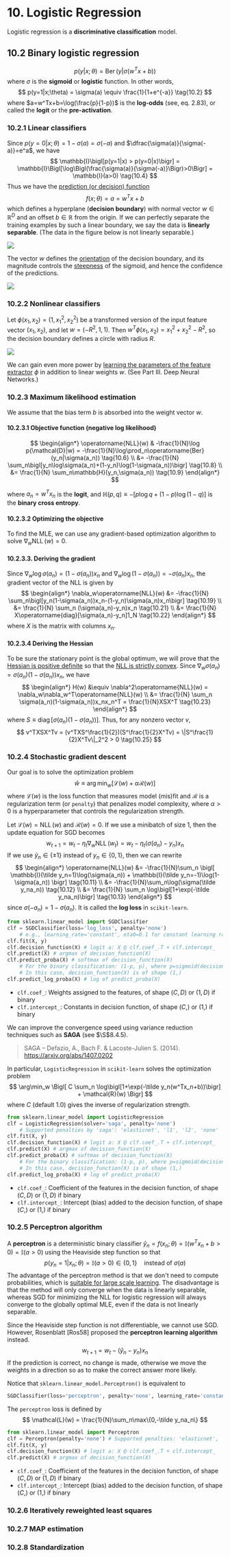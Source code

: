 # 10. Logistic Regression

Logistic regression is a **discriminative classification** model.




## 10.2 Binary logistic regression

$$
p(y|x;\theta) = \operatorname{Ber}(y|\sigma(w^Tx+b)) \tag{10.1}
$$
where $\sigma$ is the **sigmoid** or **logistic** function. In other words,
$$
p(y=1|x;\theta) = \sigma(a) \equiv \frac{1}{1+e^{-a}} \tag{10.2}
$$
where $a=w^Tx+b=\log(\frac{p}{1-p})$ is the **log-odds** (see, eq. 2.83), or called the **logit** or the **pre-activation**.



### 10.2.1 Linear classifiers

Since $p(y=0|x;\theta)=1-\sigma(a)=\sigma(-a)$ and $\dfrac{\sigma(a)}{\sigma(-a)}=e^a$, we have
$$
\mathbb{I}\bigl[p(y=1|x) > p(y=0|x)\bigr] = \mathbb{I}\Bigl[\log\Bigl(\frac{\sigma(a)}{\sigma(-a)}\Bigr)>0\Bigr] = \mathbb{I}(a>0) \tag{10.4}
$$
Thus we have the <u>prediction (or decision) function</u>
$$
f(x;\theta) = a = w^Tx + b \tag{10.5}
$$
which defines a hyperplane (**decision boundary**) with normal vector $w\in\mathbb{R}^D$ and an offset $b\in\mathbb{R}$ from the origin. If we can perfectly separate the training examples by such a linear boundary, we say the data is **linearly separable**. (The data in the figure below is not linearly separable.)

![](figure_10.1_b.png)

The vector $w$ defines the <u>orientation</u> of the decision boundary, and its magnitude controls the <u>steepness</u> of the sigmoid, and hence the confidence of the predictions.

![](steepness_of_sigmoid.png)



### 10.2.2 Nonlinear classifiers

Let $\phi(x_1,x_2)=(1,x_1^2,x_2^2)$ be a transformed version of the input feature vector $(x_1,x_2)$, and let $w=(-R^2,1,1)$. Then $w^T\phi(x_1,x_2)=x_1^2+x_2^2-R^2$, so the decision boundary defines a circle with radius $R$.

![](https://raw.githubusercontent.com/probml/pml-book/main/book1-figures/Figure_10.3.png)

We can gain even more power by <u>learning the parameters of the feature extractor</u> $\phi$ in addition to linear weights $w$. (See Part III. Deep Neural Networks.)



### 10.2.3 Maximum likelihood estimation

We assume that the bias term $b$ is absorbed into the weight vector $w$.

#### 10.2.3.1 Objective function (negative log likelihood)

$$
\begin{align*}
\operatorname{NLL}(w) & -\frac{1}{N}\log p(\mathcal{D}|w) = -\frac{1}{N}\log\prod_n\operatorname{Ber}(y_n|\sigma(a_n)) \tag{10.6} \\
&= -\frac{1}{N} \sum_n\bigl[y_n\log\sigma(a_n)+(1-y_n)\log(1-\sigma(a_n))\bigr] \tag{10.8} \\
&= \frac{1}{N} \sum_n\mathbb{H}(y_n,\sigma(a_n)) \tag{10.9}
\end{align*}
$$

where $a_n=w^Tx_n$ is the **logit**, and $\mathbb{H}(p,q)\equiv -[p\log q+(1-p)\log(1-q)]$ is the **binary cross entropy**.



#### 10.2.3.2 Optimizing the objective

To find the MLE, we can use any gradient-based optimization algorithm to solve $\nabla_w\operatorname{NLL}(w)=0$.



#### 10.2.3.3. Deriving the gradient

Since $\nabla_w\log\sigma(a_n)=(1-\sigma(a_n))x_n$ and $\nabla_w\log(1-\sigma(a_n))=-\sigma(a_n)x_n$, the gradient vector of the NLL is given by
$$
\begin{align*}
\nabla_w\operatorname{NLL}(w) &= -\frac{1}{N} \sum_n\bigl[y_n(1-\sigma(a_n))x_n-(1-y_n)\sigma(a_n)x_n\bigr] \tag{10.19} \\
&= \frac{1}{N} \sum_n (\sigma(a_n)-y_n)x_n \tag{10.21} \\
&= \frac{1}{N} X\operatorname{diag}[\sigma(a_n)-y_n]1_N \tag{10.22}
\end{align*}
$$
where $X$ is the matrix with columns $x_n$.



#### 10.2.3.4 Deriving the Hessian

To be sure the stationary point is the global optimum, we will prove that the <u>Hessian is positive definite</u> so that the <u>NLL is strictly convex</u>. Since $\nabla_w\sigma(a_n)=\sigma(a_n)(1-\sigma(a_n))x_n$, we have
$$
\begin{align*}
H(w) &\equiv \nabla^2\operatorname{NLL}(w) = \nabla_w\nabla_w^T\operatorname{NLL}(w) \\
&= \frac{1}{N} \sum_n \sigma(a_n)(1-\sigma(a_n))x_nx_n^T = \frac{1}{N}XSX^T \tag{10.23}
\end{align*}
$$
where $S\equiv\operatorname{diag}[\sigma(a_n)(1-\sigma(a_n))]$. Thus, for any nonzero vector $v$,
$$
v^TXSX^Tv = (v^TXS^\frac{1}{2})(S^\frac{1}{2}X^Tv) = \|S^\frac{1}{2}X^Tv\|_2^2 > 0 \tag{10.25}
$$



### 10.2.4 Stochastic gradient descent

Our goal is to solve the optimization problem
$$
\hat w\equiv\arg\min_w \bigl[\mathcal{L}(w) + \alpha \mathcal{R}(w)\bigr]
$$
where $\mathcal{L}(w)$ is the loss function that measures model (mis)fit and $\mathcal{R}$ is a regularization term (or `penalty`) that penalizes model complexity, where $\alpha>0$ is a hyperparameter that controls the regularization strength.

Let $\mathcal{L}(w)=\operatorname{NLL}(w)$ and $\mathcal{R}(w)=0$. If we use a minibatch of size 1, then the update equation for SGD becomes
$$
w_{t+1} = w_t - \eta_t\nabla_w\operatorname{NLL}(w_t) = w_t-\eta_t(\sigma(a_n)-y_n)x_n \tag{10.28}
$$
If we use $\tilde y_n\in\{\pm1\}$ instead of $y_n\in\{0,1\}$, then we can rewrite
$$
\begin{align*}
\operatorname{NLL}(w) &= -\frac{1}{N}\sum_n \bigl[ \mathbb{I}(\tilde y_n=1)\log(\sigma(a_n)) + \mathbb{I}(\tilde y_n=-1)\log(1-\sigma(a_n)) \bigr] \tag{10.11} \\
&= -\frac{1}{N}\sum_n\log(\sigma(\tilde y_na_n)) \tag{10.12} \\
&= \frac{1}{N} \sum_n \log\bigl[1+\exp(-\tilde y_na_n)\bigr] \tag{10.13}
\end{align*}
$$
since $\sigma(-a_n)=1-\sigma(a_n)$. It is called the **log loss** in `scikit-learn`.


```python
from sklearn.linear_model import SGDClassifier
clf = SGDClassifier(loss='log_loss', penalty='none')
    # e.g., learning_rate='constant', eta0=0.1 for constant learning rate
clf.fit(X, y)
clf.decision_function(X) # logit a: X @ clf.coef_.T + clf.intercept_
clf.predict(X) # argmax of decision_function(X)
clf.predict_proba(X) # softmax of decision_function(X)
    # For the binary classification: (1-p, p), where p=sigmoid(decision_function(X))
    # In this case, decision_function(X) is of shape (1,)
clf.predict_log_proba(X) # log of predict_proba(X)
```

- `clf.coef_`: Weights assigned to the features, of shape $(C,D)$ or $(1,D)$ if binary
- `clf.intercept_`: Constants in decision function, of shape $(C,)$ or $(1,)$ if binary



We can improve the convergence speed using variance reduction techniques such as **SAGA** (see $\S$8.4.5).

> SAGA – Defazio, A., Bach F. & Lacoste-Julien S. (2014). https://arxiv.org/abs/1407.0202

In particular, `LogisticRegression` in `scikit-learn` solves the optimization problem
$$
\arg\min_w \Bigl[ C \sum_n \log\bigl[1+\exp(-\tilde y_n(w^Tx_n+b))\bigr] + \mathcal{R}(w) \Bigr]
$$
where $C$  (default 1.0) gives the inverse of regularization strength.

```python
from sklearn.linear_model import LogisticRegression
clf = LogisticRegression(solver='saga', penalty='none')
    # Supported penalties by 'saga': 'elasticnet', 'l1', 'l2', 'none'
clf.fit(X, y)
clf.decision_function(X) # logit a: X @ clf.coef_.T + clf.intercept_
clf.predict(X) # argmax of decision_function(X)
clf.predict_proba(X) # softmax of decision_function(X)
    # For the binary classification: (1-p, p), where p=sigmoid(decision_function(X))
    # In this case, decision_function(X) is of shape (1,)
clf.predict_log_proba(X) # log of predict_proba(X)
```

- `clf.coef_`: Coefficient of the features in the decision function, of shape $(C,D)$ or $(1,D)$ if binary
- `clf.intercept_`: Intercept (bias) added to the decision function, of shape $(C,)$ or $(1,)$ if binary



### 10.2.5 Perceptron algorithm

A **perceptron** is a deterministic binary classifier $\hat y_n=f(x_n;\theta)=\mathbb{I}(w^Tx_n+b>0)=\mathbb{I}(a>0)$ using the Heaviside step function so that
$$
p(y_n=1|x_n;\theta) = \mathbb{I}(a>0) \in \{0,1\} \quad\text{instead of $\sigma(a)$}
$$
The advantage of the perceptron method is that we don't need to compute probabilities, which is <u>suitable for large scale learning</u>. The disadvantage is that the method will only converge when the data is linearly separable, whereas SGD for minimizing the NLL for logistic regression will always converge to the globally optimal MLE, even if the data is not linearly separable.

Since the Heaviside step function is not differentiable, we cannot use SGD. However, Rosenblatt [Ros58] proposed the **perceptron learning algorithm** instead.
$$
w_{t+1} = w_t - (\hat y_n-y_n) x_n \tag{10.30}
$$
If the prediction is correct, no change is made, otherwise we move the weights in a direction so as to make the correct answer more likely.

Notice that `sklearn.linear_model.Perceptron()` is equivalent to

````python
SGDClassifier(loss='perceptron', penalty='none', learning_rate='constant', eta0=1.0)
````

The `perceptron` loss is defined by
$$
\mathcal{L}(w) = \frac{1}{N}\sum_n\max\{0,-\tilde y_na_n\}
$$


```python
from sklearn.linear_model import Perceptron
clf = Perceptron(penalty='none') # Supported penalties: 'elasticnet', 'l1', 'l2'
clf.fit(X, y)
clf.decision_function(X) # logit a: X @ clf.coef_.T + clf.intercept_
clf.predict(X) # argmax of decision_function(X)
```

- `clf.coef_`: Coefficient of the features in the decision function, of shape $(C,D)$ or $(1,D)$ if binary
- `clf.intercept_`: Intercept (bias) added to the decision function, of shape $(C,)$ or $(1,)$ if binary



### 10.2.6 Iteratively reweighted least squares



### 10.2.7 MAP estimation



### 10.2.8 Standardization

